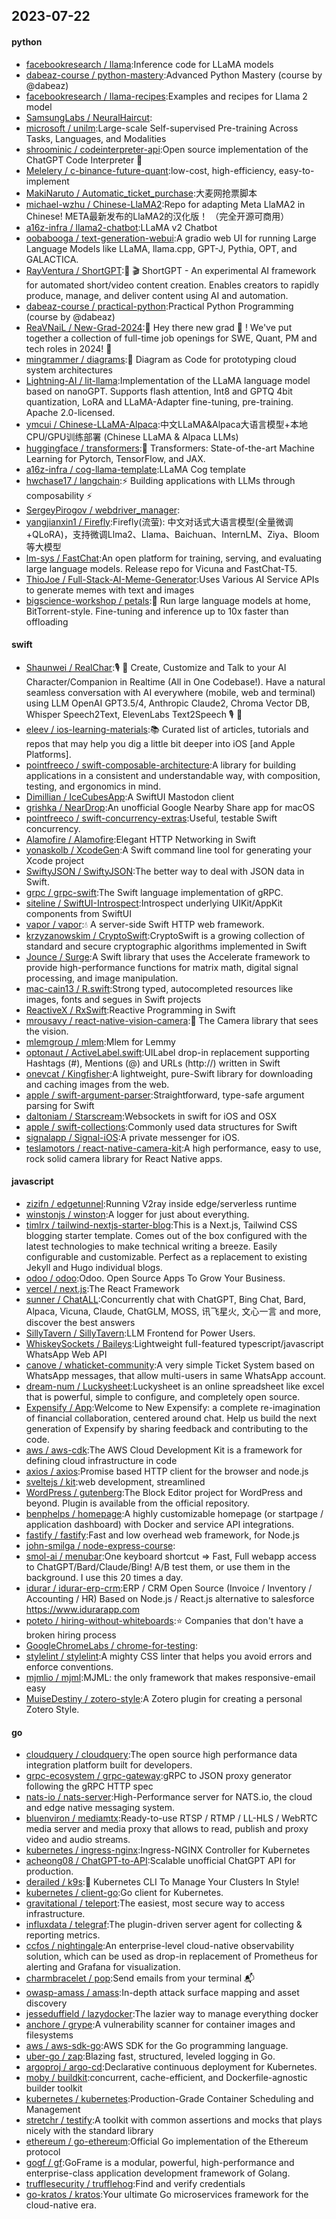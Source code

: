 ## 2023-07-22

#### python
* [facebookresearch / llama](https://github.com/facebookresearch/llama):Inference code for LLaMA models
* [dabeaz-course / python-mastery](https://github.com/dabeaz-course/python-mastery):Advanced Python Mastery (course by @dabeaz)
* [facebookresearch / llama-recipes](https://github.com/facebookresearch/llama-recipes):Examples and recipes for Llama 2 model
* [SamsungLabs / NeuralHaircut](https://github.com/SamsungLabs/NeuralHaircut):
* [microsoft / unilm](https://github.com/microsoft/unilm):Large-scale Self-supervised Pre-training Across Tasks, Languages, and Modalities
* [shroominic / codeinterpreter-api](https://github.com/shroominic/codeinterpreter-api):Open source implementation of the ChatGPT Code Interpreter
👾
* [Melelery / c-binance-future-quant](https://github.com/Melelery/c-binance-future-quant):low-cost, high-efficiency, easy-to-implement
* [MakiNaruto / Automatic_ticket_purchase](https://github.com/MakiNaruto/Automatic_ticket_purchase):大麦网抢票脚本
* [michael-wzhu / Chinese-LlaMA2](https://github.com/michael-wzhu/Chinese-LlaMA2):Repo for adapting Meta LlaMA2 in Chinese! META最新发布的LlaMA2的汉化版！ （完全开源可商用）
* [a16z-infra / llama2-chatbot](https://github.com/a16z-infra/llama2-chatbot):LLaMA v2 Chatbot
* [oobabooga / text-generation-webui](https://github.com/oobabooga/text-generation-webui):A gradio web UI for running Large Language Models like LLaMA, llama.cpp, GPT-J, Pythia, OPT, and GALACTICA.
* [RayVentura / ShortGPT](https://github.com/RayVentura/ShortGPT):🚀
🎬
ShortGPT - An experimental AI framework for automated short/video content creation. Enables creators to rapidly produce, manage, and deliver content using AI and automation.
* [dabeaz-course / practical-python](https://github.com/dabeaz-course/practical-python):Practical Python Programming (course by @dabeaz)
* [ReaVNaiL / New-Grad-2024](https://github.com/ReaVNaiL/New-Grad-2024):👋
Hey there new grad
🎉
! We've put together a collection of full-time job openings for SWE, Quant, PM and tech roles in 2024!
🚀
* [mingrammer / diagrams](https://github.com/mingrammer/diagrams):🎨
Diagram as Code for prototyping cloud system architectures
* [Lightning-AI / lit-llama](https://github.com/Lightning-AI/lit-llama):Implementation of the LLaMA language model based on nanoGPT. Supports flash attention, Int8 and GPTQ 4bit quantization, LoRA and LLaMA-Adapter fine-tuning, pre-training. Apache 2.0-licensed.
* [ymcui / Chinese-LLaMA-Alpaca](https://github.com/ymcui/Chinese-LLaMA-Alpaca):中文LLaMA&Alpaca大语言模型+本地CPU/GPU训练部署 (Chinese LLaMA & Alpaca LLMs)
* [huggingface / transformers](https://github.com/huggingface/transformers):🤗
Transformers: State-of-the-art Machine Learning for Pytorch, TensorFlow, and JAX.
* [a16z-infra / cog-llama-template](https://github.com/a16z-infra/cog-llama-template):LLaMA Cog template
* [hwchase17 / langchain](https://github.com/hwchase17/langchain):⚡
Building applications with LLMs through composability
⚡
* [SergeyPirogov / webdriver_manager](https://github.com/SergeyPirogov/webdriver_manager):
* [yangjianxin1 / Firefly](https://github.com/yangjianxin1/Firefly):Firefly(流萤): 中文对话式大语言模型(全量微调+QLoRA)，支持微调Llma2、Llama、Baichuan、InternLM、Ziya、Bloom等大模型
* [lm-sys / FastChat](https://github.com/lm-sys/FastChat):An open platform for training, serving, and evaluating large language models. Release repo for Vicuna and FastChat-T5.
* [ThioJoe / Full-Stack-AI-Meme-Generator](https://github.com/ThioJoe/Full-Stack-AI-Meme-Generator):Uses Various AI Service APIs to generate memes with text and images
* [bigscience-workshop / petals](https://github.com/bigscience-workshop/petals):🌸
Run large language models at home, BitTorrent-style. Fine-tuning and inference up to 10x faster than offloading

#### swift
* [Shaunwei / RealChar](https://github.com/Shaunwei/RealChar):🎙️
🤖
Create, Customize and Talk to your AI Character/Companion in Realtime (All in One Codebase!). Have a natural seamless conversation with AI everywhere (mobile, web and terminal) using LLM OpenAI GPT3.5/4, Anthropic Claude2, Chroma Vector DB, Whisper Speech2Text, ElevenLabs Text2Speech
🎙️
🤖
* [eleev / ios-learning-materials](https://github.com/eleev/ios-learning-materials):📚
Curated list of articles, tutorials and repos that may help you dig a little bit deeper into iOS [and Apple Platforms].
* [pointfreeco / swift-composable-architecture](https://github.com/pointfreeco/swift-composable-architecture):A library for building applications in a consistent and understandable way, with composition, testing, and ergonomics in mind.
* [Dimillian / IceCubesApp](https://github.com/Dimillian/IceCubesApp):A SwiftUI Mastodon client
* [grishka / NearDrop](https://github.com/grishka/NearDrop):An unofficial Google Nearby Share app for macOS
* [pointfreeco / swift-concurrency-extras](https://github.com/pointfreeco/swift-concurrency-extras):Useful, testable Swift concurrency.
* [Alamofire / Alamofire](https://github.com/Alamofire/Alamofire):Elegant HTTP Networking in Swift
* [yonaskolb / XcodeGen](https://github.com/yonaskolb/XcodeGen):A Swift command line tool for generating your Xcode project
* [SwiftyJSON / SwiftyJSON](https://github.com/SwiftyJSON/SwiftyJSON):The better way to deal with JSON data in Swift.
* [grpc / grpc-swift](https://github.com/grpc/grpc-swift):The Swift language implementation of gRPC.
* [siteline / SwiftUI-Introspect](https://github.com/siteline/SwiftUI-Introspect):Introspect underlying UIKit/AppKit components from SwiftUI
* [vapor / vapor](https://github.com/vapor/vapor):💧
A server-side Swift HTTP web framework.
* [krzyzanowskim / CryptoSwift](https://github.com/krzyzanowskim/CryptoSwift):CryptoSwift is a growing collection of standard and secure cryptographic algorithms implemented in Swift
* [Jounce / Surge](https://github.com/Jounce/Surge):A Swift library that uses the Accelerate framework to provide high-performance functions for matrix math, digital signal processing, and image manipulation.
* [mac-cain13 / R.swift](https://github.com/mac-cain13/R.swift):Strong typed, autocompleted resources like images, fonts and segues in Swift projects
* [ReactiveX / RxSwift](https://github.com/ReactiveX/RxSwift):Reactive Programming in Swift
* [mrousavy / react-native-vision-camera](https://github.com/mrousavy/react-native-vision-camera):📸
The Camera library that sees the vision.
* [mlemgroup / mlem](https://github.com/mlemgroup/mlem):Mlem for Lemmy
* [optonaut / ActiveLabel.swift](https://github.com/optonaut/ActiveLabel.swift):UILabel drop-in replacement supporting Hashtags (#), Mentions (@) and URLs (http://) written in Swift
* [onevcat / Kingfisher](https://github.com/onevcat/Kingfisher):A lightweight, pure-Swift library for downloading and caching images from the web.
* [apple / swift-argument-parser](https://github.com/apple/swift-argument-parser):Straightforward, type-safe argument parsing for Swift
* [daltoniam / Starscream](https://github.com/daltoniam/Starscream):Websockets in swift for iOS and OSX
* [apple / swift-collections](https://github.com/apple/swift-collections):Commonly used data structures for Swift
* [signalapp / Signal-iOS](https://github.com/signalapp/Signal-iOS):A private messenger for iOS.
* [teslamotors / react-native-camera-kit](https://github.com/teslamotors/react-native-camera-kit):A high performance, easy to use, rock solid camera library for React Native apps.

#### javascript
* [zizifn / edgetunnel](https://github.com/zizifn/edgetunnel):Running V2ray inside edge/serverless runtime
* [winstonjs / winston](https://github.com/winstonjs/winston):A logger for just about everything.
* [timlrx / tailwind-nextjs-starter-blog](https://github.com/timlrx/tailwind-nextjs-starter-blog):This is a Next.js, Tailwind CSS blogging starter template. Comes out of the box configured with the latest technologies to make technical writing a breeze. Easily configurable and customizable. Perfect as a replacement to existing Jekyll and Hugo individual blogs.
* [odoo / odoo](https://github.com/odoo/odoo):Odoo. Open Source Apps To Grow Your Business.
* [vercel / next.js](https://github.com/vercel/next.js):The React Framework
* [sunner / ChatALL](https://github.com/sunner/ChatALL):Concurrently chat with ChatGPT, Bing Chat, Bard, Alpaca, Vicuna, Claude, ChatGLM, MOSS, 讯飞星火, 文心一言 and more, discover the best answers
* [SillyTavern / SillyTavern](https://github.com/SillyTavern/SillyTavern):LLM Frontend for Power Users.
* [WhiskeySockets / Baileys](https://github.com/WhiskeySockets/Baileys):Lightweight full-featured typescript/javascript WhatsApp Web API
* [canove / whaticket-community](https://github.com/canove/whaticket-community):A very simple Ticket System based on WhatsApp messages, that allow multi-users in same WhatsApp account.
* [dream-num / Luckysheet](https://github.com/dream-num/Luckysheet):Luckysheet is an online spreadsheet like excel that is powerful, simple to configure, and completely open source.
* [Expensify / App](https://github.com/Expensify/App):Welcome to New Expensify: a complete re-imagination of financial collaboration, centered around chat. Help us build the next generation of Expensify by sharing feedback and contributing to the code.
* [aws / aws-cdk](https://github.com/aws/aws-cdk):The AWS Cloud Development Kit is a framework for defining cloud infrastructure in code
* [axios / axios](https://github.com/axios/axios):Promise based HTTP client for the browser and node.js
* [sveltejs / kit](https://github.com/sveltejs/kit):web development, streamlined
* [WordPress / gutenberg](https://github.com/WordPress/gutenberg):The Block Editor project for WordPress and beyond. Plugin is available from the official repository.
* [benphelps / homepage](https://github.com/benphelps/homepage):A highly customizable homepage (or startpage / application dashboard) with Docker and service API integrations.
* [fastify / fastify](https://github.com/fastify/fastify):Fast and low overhead web framework, for Node.js
* [john-smilga / node-express-course](https://github.com/john-smilga/node-express-course):
* [smol-ai / menubar](https://github.com/smol-ai/menubar):One keyboard shortcut => Fast, Full webapp access to ChatGPT/Bard/Claude/Bing! A/B test them, or use them in the background. I use this 20 times a day.
* [idurar / idurar-erp-crm](https://github.com/idurar/idurar-erp-crm):ERP / CRM Open Source (Invoice / Inventory / Accounting / HR) Based on Node.js / React.js alternative to salesforce https://www.idurarapp.com
* [poteto / hiring-without-whiteboards](https://github.com/poteto/hiring-without-whiteboards):⭐️
Companies that don't have a broken hiring process
* [GoogleChromeLabs / chrome-for-testing](https://github.com/GoogleChromeLabs/chrome-for-testing):
* [stylelint / stylelint](https://github.com/stylelint/stylelint):A mighty CSS linter that helps you avoid errors and enforce conventions.
* [mjmlio / mjml](https://github.com/mjmlio/mjml):MJML: the only framework that makes responsive-email easy
* [MuiseDestiny / zotero-style](https://github.com/MuiseDestiny/zotero-style):A Zotero plugin for creating a personal Zotero Style.

#### go
* [cloudquery / cloudquery](https://github.com/cloudquery/cloudquery):The open source high performance data integration platform built for developers.
* [grpc-ecosystem / grpc-gateway](https://github.com/grpc-ecosystem/grpc-gateway):gRPC to JSON proxy generator following the gRPC HTTP spec
* [nats-io / nats-server](https://github.com/nats-io/nats-server):High-Performance server for NATS.io, the cloud and edge native messaging system.
* [bluenviron / mediamtx](https://github.com/bluenviron/mediamtx):Ready-to-use RTSP / RTMP / LL-HLS / WebRTC media server and media proxy that allows to read, publish and proxy video and audio streams.
* [kubernetes / ingress-nginx](https://github.com/kubernetes/ingress-nginx):Ingress-NGINX Controller for Kubernetes
* [acheong08 / ChatGPT-to-API](https://github.com/acheong08/ChatGPT-to-API):Scalable unofficial ChatGPT API for production.
* [derailed / k9s](https://github.com/derailed/k9s):🐶
Kubernetes CLI To Manage Your Clusters In Style!
* [kubernetes / client-go](https://github.com/kubernetes/client-go):Go client for Kubernetes.
* [gravitational / teleport](https://github.com/gravitational/teleport):The easiest, most secure way to access infrastructure.
* [influxdata / telegraf](https://github.com/influxdata/telegraf):The plugin-driven server agent for collecting & reporting metrics.
* [ccfos / nightingale](https://github.com/ccfos/nightingale):An enterprise-level cloud-native observability solution, which can be used as drop-in replacement of Prometheus for alerting and Grafana for visualization.
* [charmbracelet / pop](https://github.com/charmbracelet/pop):Send emails from your terminal
📬
* [owasp-amass / amass](https://github.com/owasp-amass/amass):In-depth attack surface mapping and asset discovery
* [jesseduffield / lazydocker](https://github.com/jesseduffield/lazydocker):The lazier way to manage everything docker
* [anchore / grype](https://github.com/anchore/grype):A vulnerability scanner for container images and filesystems
* [aws / aws-sdk-go](https://github.com/aws/aws-sdk-go):AWS SDK for the Go programming language.
* [uber-go / zap](https://github.com/uber-go/zap):Blazing fast, structured, leveled logging in Go.
* [argoproj / argo-cd](https://github.com/argoproj/argo-cd):Declarative continuous deployment for Kubernetes.
* [moby / buildkit](https://github.com/moby/buildkit):concurrent, cache-efficient, and Dockerfile-agnostic builder toolkit
* [kubernetes / kubernetes](https://github.com/kubernetes/kubernetes):Production-Grade Container Scheduling and Management
* [stretchr / testify](https://github.com/stretchr/testify):A toolkit with common assertions and mocks that plays nicely with the standard library
* [ethereum / go-ethereum](https://github.com/ethereum/go-ethereum):Official Go implementation of the Ethereum protocol
* [gogf / gf](https://github.com/gogf/gf):GoFrame is a modular, powerful, high-performance and enterprise-class application development framework of Golang.
* [trufflesecurity / trufflehog](https://github.com/trufflesecurity/trufflehog):Find and verify credentials
* [go-kratos / kratos](https://github.com/go-kratos/kratos):Your ultimate Go microservices framework for the cloud-native era.
